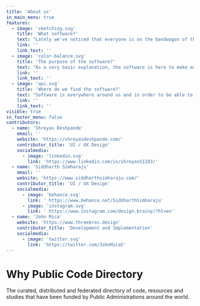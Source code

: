 ```yaml
---
title: 'About us'
in_main_menu: true
features:
  - image: 'sketching.svg'
    title: 'What software?'
    text: "Lately we've noticed that everyone is on the bandwagon of the OSS but because there are thousands of individual developers and companies out there that try to help communities we've decided to create this project the <strong>Public Code Directory</strong>"
    link: ''
    link_text: ''
  - image: 'color-balance.svg'
    title: 'The purpose of the software?'
    text: "As a very basic explanation, the software is here to make our lifes easier and free us from tideous work using pen and paper documentation and never finding what we're looking for."
    link: ''
    link_text: ''
  - image: 'api.svg'
    title: 'Where do we find the software?'
    text: "Software is everywhere around us and in order to be able to make it enter the public mind and to be used as such in the public domain we're finding the software for you.\r\nAll the software is their creators responsibility and as such we only gather the information automatically and display it for your better use."
    link: ''
    link_text: ''
visible: true
in_footer_menu: false
contributors:
  - name: 'Shreyas Deshpande'
    email: ''
    website: 'https://shreyasdeshpande.com/'
    contributor_title: 'UI / UX Design'
    socialmedia:
      - image: 'linkedin.svg'
        link: 'https://www.linkedin.com/in/shreyas51283/'
  - name: 'Siddharth Simharaju'
    email: ''
    website: 'https://www.siddharthsimharaju.com/'
    contributor_title: 'UI / UX Design'
    socialmedia:
      - image: 'behance.svg'
        link: ' https://www.behance.net/SiddharthSimharaju'
      - image: 'instagram.svg'
        link: ' https://www.instagram.com/design.brainy/?hl=en'
  - name: 'John Mica'
    website: 'https://www.threebros.design'
    contributor_title: 'Development and Implementation'
    socialmedia:
      - image: 'twitter.svg'
        link: 'https://twitter.com/JohnMica5'
---
```


# Why Public Code Directory

The curated, distributed and federated directory of code, resources and studies that have been funded by Public Administrations around the world.
